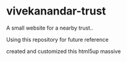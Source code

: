 # vivekanandar-trust
A small website for a nearby trust..

Using this repository for future reference

created and customized this html5up massive 

